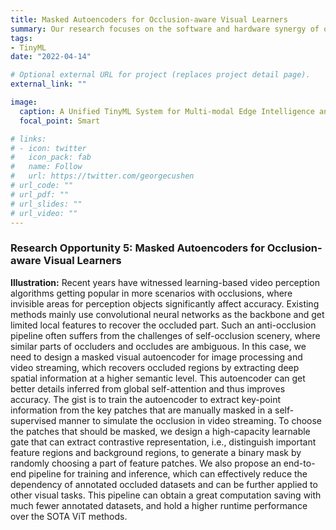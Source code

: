 ```yaml
---
title: Masked Autoencoders for Occlusion-aware Visual Learners
summary: Our research focuses on the software and hardware synergy of on-device learning techniques, covering the scope of model-level neural network design, algorithm-level training optimization and hardware-level arithmetic acceleration.
tags:
- TinyML
date: "2022-04-14"

# Optional external URL for project (replaces project detail page).
external_link: ""

image:
  caption: A Unified TinyML System for Multi-modal Edge Intelligence and Real-time Visual Perception
  focal_point: Smart

# links:
# - icon: twitter
#   icon_pack: fab
#   name: Follow
#   url: https://twitter.com/georgecushen
# url_code: ""
# url_pdf: ""
# url_slides: ""
# url_video: ""
---
```


### Research Opportunity 5: Masked Autoencoders for Occlusion-aware Visual Learners

**Illustration:** Recent years have witnessed learning-based video perception algorithms getting popular in more scenarios with occlusions, where invisible areas for perception objects significantly affect accuracy. Existing methods mainly use convolutional neural networks as the backbone and get limited local features to recover the occluded part. Such an anti-occlusion pipeline often suffers from the challenges of self-occlusion scenery, where similar parts of occluders and occludes are ambiguous. In this case, we need to design a masked visual autoencoder for image processing and video streaming, which recovers occluded regions by extracting deep spatial information at a higher semantic level. This autoencoder can get better details inferred from global self-attention and thus improves accuracy. The gist is to train the autoencoder to extract key-point information from the key patches that are manually masked in a self-supervised manner to simulate the occlusion in video streaming. To choose the patches that should be masked, we design a high-capacity learnable gate that can extract contrastive representation, i.e., distinguish important feature regions and background regions, to generate a binary mask by randomly choosing a part of feature patches. We also propose an end-to-end pipeline for training and inference, which can effectively reduce the dependency of annotated occluded datasets and can be further applied to other visual tasks. This pipeline can obtain a great computation saving with much fewer annotated datasets, and hold a higher runtime performance over the SOTA ViT methods.
